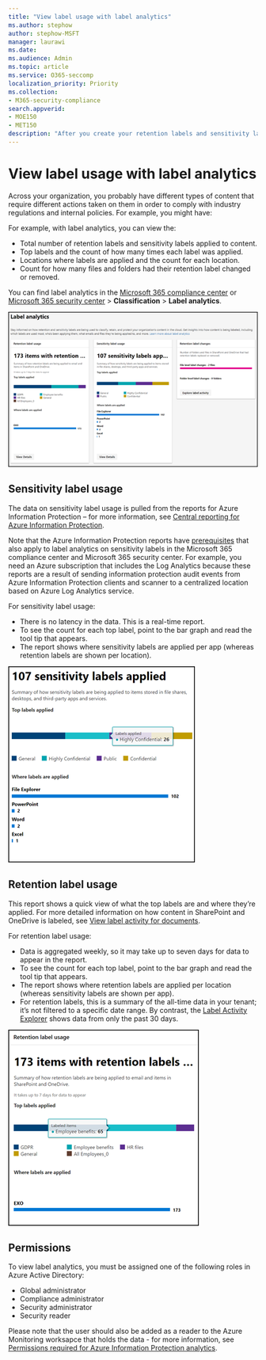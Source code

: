 ```yaml
---
title: "View label usage with label analytics"
ms.author: stephow
author: stephow-MSFT
manager: laurawi
ms.date: 
ms.audience: Admin
ms.topic: article
ms.service: O365-seccomp
localization_priority: Priority
ms.collection: 
- M365-security-compliance
search.appverid: 
- MOE150
- MET150
description: "After you create your retention labels and sensitivity labels, you’ll want to see how they’re being used across your tenant. With label analytics in the Microsoft 365 compliance center and Microsoft 365 security center, you can quickly see which labels are used the most and where they’re being applied."
---
```


# View label usage with label analytics

Across your organization, you probably have different types of content that require different actions taken on them in order to comply with industry regulations and internal policies. For example, you might have:

For example, with label analytics, you can view the:

- Total number of retention labels and sensitivity labels applied to content.
- Top labels and the count of how many times each label was applied.
- Locations where labels are applied and the count for each location.
- Count for how many files and folders had their retention label changed or removed.

You can find label analytics in the [Microsoft 365 compliance center](https://compliance.microsoft.com/labelanalytics) or [Microsoft 365 security center](https://security.microsoft.com/labelanalytics) > **Classification** > **Label analytics**.

![Label analytics page](media/label-analytics-page.png)

## Sensitivity label usage

The data on sensitivity label usage is pulled from the reports for Azure Information Protection – for more information, see [Central reporting for Azure Information Protection](https://docs.microsoft.com/en-us/azure/information-protection/reports-aip).

Note that the Azure Information Protection reports have [prerequisites](https://docs.microsoft.com/en-us/azure/information-protection/reports-aip#prerequisites-for-azure-information-protection-analytics) that also apply to label analytics on sensitivity labels in the Microsoft 365 compliance center and Microsoft 365 security center. For example, you need an Azure subscription that includes the Log Analytics because these reports are a result of sending information protection audit events from Azure Information Protection clients and scanner to a centralized location based on Azure Log Analytics service.

For sensitivity label usage:

- There is no latency in the data. This is a real-time report.
- To see the count for each top label, point to the bar graph and read the tool tip that appears.
- The report shows where sensitivity labels are applied per app (whereas retention labels are shown per location).

![Sensitivity label usage report](media/sensitivity-label-usage-report.png)

## Retention label usage

This report shows a quick view of what the top labels are and where they’re applied. For more detailed information on how content in SharePoint and OneDrive is labeled, see [View label activity for documents](view-label-activity-for-documents.md).

For retention label usage:

- Data is aggregated weekly, so it may take up to seven days for data to appear in the report.
- To see the count for each top label, point to the bar graph and read the tool tip that appears.
- The report shows where retention labels are applied per location (whereas sensitivity labels are shown per app).
- For retention labels, this is a summary of the all-time data in your tenant; it’s not filtered to a specific date range. By contrast, the [Label Activity Explorer](view-label-activity-for-documents.md) shows data from only the past 30 days.

![Retention label usage report](media/retention-label-usage-report.png)

## Permissions

To view label analytics, you must be assigned one of the following roles in Azure Active Directory:

- Global administrator
- Compliance administrator
- Security administrator
- Security reader

Please note that the user should also be added as a reader to the Azure Monitoring worksapce that holds the data - for more information, see [Permissions required for Azure Information Protection analytics](https://docs.microsoft.com/en-us/azure/information-protection/reports-aip#permissions-required-for-azure-information-protection-analytics).

